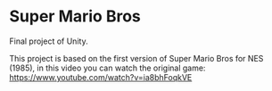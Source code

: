 # Super Mario Bros
Final project of Unity.

This project is based on the first version of Super Mario Bros for NES (1985),
in this video you can watch the original game: https://www.youtube.com/watch?v=ia8bhFoqkVE
